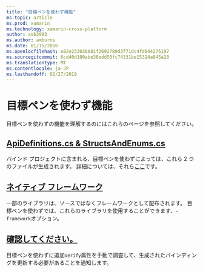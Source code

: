 ```yaml
---
title: "目標ペンを使わず機能"
ms.topic: article
ms.prod: xamarin
ms.technology: xamarin-cross-platform
author: asb3993
ms.author: amburns
ms.date: 01/15/2016
ms.openlocfilehash: e82e253038881f2692789d3f71dc4fd044275197
ms.sourcegitcommit: 6cd40d190abe38edd50fc74331be15324a845a28
ms.translationtype: MT
ms.contentlocale: ja-JP
ms.lasthandoff: 02/27/2018
---
```

# <a name="objective-sharpie-features"></a>目標ペンを使わず機能

目標ペンを使わずの機能を理解するのにはこれらのページを参照してください。

## <a name="apidefinitionscs--structsandenumscsapidefinitions-structsandenumsmd"></a>[**ApiDefinitions.cs & StructsAndEnums.cs**](apidefinitions-structsandenums.md)

バインド プロジェクトに含まれる、目標ペンを使わずによっては、これら 2 つのファイルが生成されます。 詳細については、それら[ここ](apidefinitions-structsandenums.md)です。

## <a name="native-frameworksnative-frameworksmd"></a>[**ネイティブ フレームワーク**](native-frameworks.md)

一部のライブラリは、ソースではなくフレームワークとして配布されます。
目標ペンを使わずでは、これらのライブラリを使用することができます、`-framework`オプション。

## <a name="verifyverifymd"></a>[**確認してください。**](verify.md)

目標ペンを使わずに追加`Verify`属性を手動で調査して、生成されたバインディングを更新する必要があることを通知します。 

